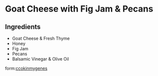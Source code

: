 # Goat Cheese with Fig Jam & Pecans

## Ingredients

- Goat Cheese & Fresh Thyme
- Honey
- Fig Jam
- Pecans
- Balsamic Vinegar & Olive Oil

form:[ccokinmygenes](coockingmygenes.com)
